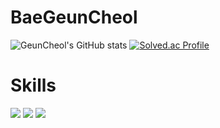 

# BaeGeunCheol


![GeunCheol's GitHub stats](https://github-readme-stats.vercel.app/api?username=rmscjf2002&show_icons=true&theme=radical)
[![Solved.ac Profile](http://mazassumnida.wtf/api/v2/generate_badge?boj=soong2002)](https://solved.ac/soong2002/)



# Skills
<img src="https://img.shields.io/badge/C-239DFF?style=for-the-badge&logo=C&logoColor=white"/>
<img src="https://img.shields.io/badge/C++-Solutions-blue.svg?style=for-the-badge&logo=c%2B%2B"/>
<img src="https://img.shields.io/badge/MySQL-4479A1?style=for-the-badge&logo=MySQL&logoColor=white"/>

